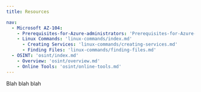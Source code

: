 ```yaml
---
title: Resources

nav:
  - Microsoft AZ-104:
    - Prerequisites-for-Azure-administrators: 'Prerequisites-for-Azure-administrators.md'
    - Linux Commands: 'linux-commands/index.md'
      - Creating Services: 'linux-commands/creating-services.md'
      - Finding Files: 'linux-commands/finding-files.md'
  - OSINT: 'osint/index.md'
    - Overview: 'osint/overview.md'
    - Online Tools: 'osint/online-tools.md'
---
```


Blah blah blah